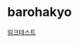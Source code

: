 # barohakyo
<html>
  <head>
    <meta charset="utf-8">
    <title>바로학교?</title>
  </head>
  <body>
    <a href="test.html">링크테스트</
  </body>
</html>
